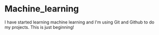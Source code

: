 # Machine_learning
I have started learning machine learning and I'm using Git and Github to do my projects. This is just beginning!

